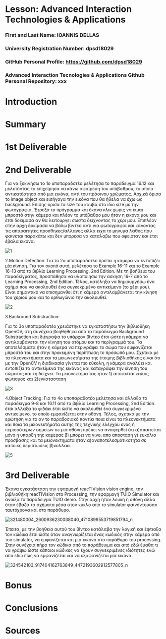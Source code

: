 # Lesson: Advanced Interaction Technologies & Applications

### First and Last Name: IOANNIS DELLAS
### University Registration Number: dpsd18029
### GitHub Personal Profile: https://github.com/dpsd18029
### Advanced Interaction Tecnologies & Applications Github Personal Repository: xxx

# Introduction

# Summary


# 1st Deliverable


# 2nd Deliverable

Για να ξεκινήσω το 1ο υποπαραδοτέο μελέτησα το παράδειγμα 16.12 και μελετόντας το επιχείρησα να κάνω αφαίρεση του υπόβαθρου, το οποίο αντικατέστησα από μια εικόνα, αντί του πράσινου χρώματος. Αρχικά όρισα το image object και εισήγαγα την εικόνα που θα ήθελα να έχω ως background. Επίσης όρισα το size του καμβά στο ίδιο size με την φωτογραφία. Έτρεξα το πρόγραμμα και έκανα κλικ χωρις να ειμαι μπροστά στην κάμερα και πλέον το υπόβαθρο μου ήταν η εικονα μου και έτσι δοκιμασα αν θα λειτουργει σωστα δειχνοντας το χέρι μου. Επιπλέον στην αρχη δοκίμασα να βάλω βιντεο αντι για φωτογραφία και κάνοντας τις απαραιτητες προσθηκες/αλλαγες αλλα ειχα το μηνυμα λαθος που φαινεται παρακάτω και δεν μπορεσα να καταλαβω που οφειοταν και έτσι έβαλα εικονα.


![1](https://user-images.githubusercontent.com/117848254/207132128-74366d68-1081-479a-9f25-06f15c5ea62f.png)


2.Motion Detection:
Για το 2ο υποπαραδοτέο πρέπει η κάμερα να εντοπίζει μία κίνηση. Για τον σκοπό αυτό, μελέτησα το Example 16-11 και το Example 16-13 από το βιβλίο Learning Processing, 2nd Edition. Με τη βοήθεια του παραδείγματος, προσπάθησα να υλοποιήσω την άσκηση 16-7 από το Learning Processing, 2nd Edition. Τέλος, κατέληξα να δημιουργήσω ένα σχήμα που να ακολουθεί ένα συγκεκριμένο αντικείμενο (το χέρι μου). Είναι σημαντικό να επισημανθεί ότι η κάμερα αντιλαμβάνεται την κίνηση του χεριού μου και το ορθωγώνιο την ακολουθεί.


![2](https://user-images.githubusercontent.com/117848254/207132142-d4bc1dc7-b4ae-4851-9566-e8ff8cdb2e89.png)


3.Backround Substraction:

Για το 3ο υποπαραδοτέο χρειάστηκε να εγκαταστήσω την βιβλιοθήκη OpenCV, στη συνέχεια βοηθήθηκα από το παράδειγμα Background Substraction και διέγραψα το υπάρχον βίντεο έτσι ώστε η κάμερα να αντιλαμβάνεται την κίνηση του ατόμου και το περίγραμμά του. Τα αποτελέσματα ήταν η κάμερα να περιγράφει το σώμα που εμφανίζεται μπροστά του και στην προκειμένη περίπτωση το πρόσωπό μου. Σχετικά με τα πλεονεκτήματα και τα μειωνεκτήματα της έτοιμης βιβλιοθήκης είναι ότι με την OpenCV η διαδικασία γίνεται πιο εύκολη, η κάμερα αναλύει και εντοπίζει τα αντικείμενα της εικόνας και καταγράφει την κίνηση του σώματος και τη δείχνει. Τα μειονεκτημα τας ηταν 1) απαιτείται καλος φωτισμος και 2)εγκατασταση


![3](https://user-images.githubusercontent.com/117848254/207132153-c05f8ca8-4eba-4b39-950f-810cc1227731.png)


4.Object Tracking:
Για το 4ο υποπαραδοτέο μελέτησα και άλλαξα το παραδειγμα 9-8 και 16.11 από το βιβλίο Learning Processing, 2nd Edition. έτσι άλλαξα το φιδάκι έτσι ώστε να ακολουθεί ένα συγκεκριμένο αντικείμενο. το οποίο εμφανίζεται στην οθόνη. Τέλος, σχετικά με την ερώτηση για το αν το παραδοσιακό ποντίκι ποια είναι τα πλεονεκτήματα και ποια τα μειονεκτήματα αυτής της τεχνικής ελέγχου ενός ή περισσότερων σημείων σε μια οθόνη πρέπει να αναφερθεί ότι α)απαιτείται μόνο η υπαρξη της καμερας β) μπορει να γινει απο αποσταση γ) ευκολια προσβασης και τα μειονεκτηματα ηταν α)αναποτελεσματικοτητα σε καποιες περιπτωσεις β)κολλαει


![5](https://user-images.githubusercontent.com/117848254/207132245-7d4be0f4-c4d3-41b7-8090-0a6f3ed2d65b.png)



# 3rd Deliverable 

Έκανα εγκατάσταση την εφαρμογή reacTIVision vision engine, την βιβλιοθήκη reacTIVision στο Processing, την εφαρμογή TUIO Simulator και άνοιξα το παράδειγμα TUIO demo. Στην αρχή ήταν λευκή η οθόνη αλλά όταν έβαζα τα σχήματα μέσα στον κύκλο από το simulator φαινόντουσαν ταυτόχρονα και στο παράθυρο.

![321480004_2600936230038040_4710899553719851794_n](https://user-images.githubusercontent.com/117848254/212399159-477aa9a1-647a-4278-83fa-768afe927e2f.jpg)


Έπειτα, με την βοήθεια αυτού του βίντεο κατάλαβα την λογική και έφτιαξα τον κώδικα έτσι ώστε όταν αναγνωρίζεται ένας κωδικός στην κάμερα από τον simulator, να εμφανίζεται και μία εικόνα στο παράθυρο του processing. Στην συνέχεια πήρα τον κώδικα από το παράδειγμα και από εδώ έμαθα τι να γράψω ώστε κάποιοι κώδικες να έχουν συγκεκριμένες ιδιότητες ενώ από εδώ πως να εμφανίζεται και να εξαφανίζεται μία εικόνα. 

![324542103_917404162763849_4472193602912577805_n](https://user-images.githubusercontent.com/117848254/212399242-1acd521e-be8a-449e-9d00-a0607cdbd5a4.jpg)



# Bonus 


# Conclusions


# Sources
